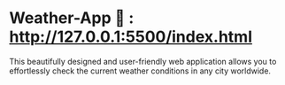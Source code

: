 # Weather-App   🔗 : http://127.0.0.1:5500/index.html
This beautifully designed and user-friendly web application allows you to effortlessly check the current weather conditions in any city worldwide.

